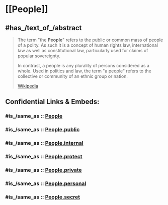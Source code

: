 
# [[People]] 


## #has_/text_of_/abstract 

> The term "the **People**" refers to the public or common mass of people of a polity. 
> As such it is a concept of human rights law, international law as well as constitutional law, 
> particularly used for claims of popular sovereignty. 
> 
> In contrast, a people is any plurality of persons considered as a whole. 
> Used in politics and law, 
> the term "a people" refers to the collective or community of an ethnic group or nation.
>
> [Wikipedia](https://en.wikipedia.org/wiki/People) 


## Confidential Links & Embeds: 

### #is_/same_as :: [People](People.md) 

### #is_/same_as :: [People.public](/_public/bio/People.public.md) 

### #is_/same_as :: [People.internal](/_internal/bio/People.internal.md) 

### #is_/same_as :: [People.protect](/_protect/bio/People.protect.md) 

### #is_/same_as :: [People.private](/_private/bio/People.private.md) 

### #is_/same_as :: [People.personal](/_personal/bio/People.personal.md) 

### #is_/same_as :: [People.secret](/_secret/bio/People.secret.md)


